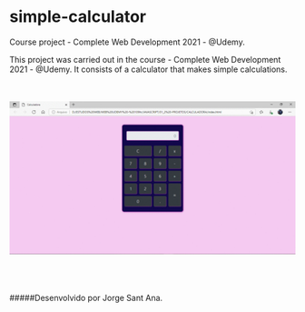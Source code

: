 #  simple-calculator
 Course project - Complete Web Development 2021 - @Udemy.
 
This project was carried out in the course - Complete Web Development 2021 - @Udemy.
It consists of a calculator that makes simple calculations.
<br/> <br/> <br/>

![Presentation](https://github.com/IsadoraVanderlan/simple-calculator/blob/main/presentation.gif)

<br/> <br/> <br/>
#####Desenvolvido por Jorge Sant Ana.
